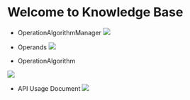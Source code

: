 # Welcome to Knowledge Base

- OperationAlgorithmManager
  <a href="-----">
  <img src = "https://user-images.githubusercontent.com/113756063/195580219-d1fee682-72ed-49d0-88a9-12688a08044d.png"/>
  </a>

- Operands
  <a href="-----">
  <img src = "https://user-images.githubusercontent.com/113756063/195581429-7da32874-32c7-4417-9075-5356daef143b.png"/>
  </a>

-  OperationAlgorithm
  <a href="-----">
  <img src = "https://user-images.githubusercontent.com/113756063/195582406-6f2e64cb-eb1e-4b14-a79a-2b2d36ec8b8c.png"/>
  </a>

- API Usage Document
  <a href="-----">
  <img src = "https://user-images.githubusercontent.com/113756063/195578563-109b5535-9bbb-4846-bbeb-7d40637a586d.png"/>
  </a>
